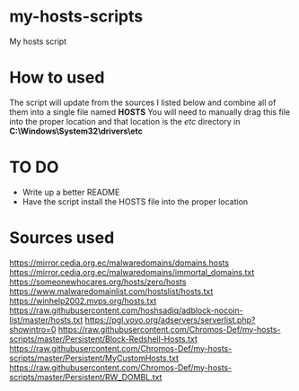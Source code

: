 # my-hosts-scripts
My hosts script

# How to used
The script will update from the sources I listed below and combine all of them into a single file named **HOSTS**
You will need to manually drag this file into the proper location and that location is the *etc* directory in **C:\Windows\System32\drivers\etc**

# TO DO
- Write up a better README
- Have the script install the HOSTS file into the proper location

# Sources used
https://mirror.cedia.org.ec/malwaredomains/domains.hosts
https://mirror.cedia.org.ec/malwaredomains/immortal_domains.txt
https://someonewhocares.org/hosts/zero/hosts
https://www.malwaredomainlist.com/hostslist/hosts.txt
https://winhelp2002.mvps.org/hosts.txt
https://raw.githubusercontent.com/hoshsadiq/adblock-nocoin-list/master/hosts.txt
https://pgl.yoyo.org/adservers/serverlist.php?showintro=0
https://raw.githubusercontent.com/Chromos-Def/my-hosts-scripts/master/Persistent/Block-Redshell-Hosts.txt
https://raw.githubusercontent.com/Chromos-Def/my-hosts-scripts/master/Persistent/MyCustomHosts.txt
https://raw.githubusercontent.com/Chromos-Def/my-hosts-scripts/master/Persistent/RW_DOMBL.txt